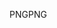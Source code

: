 <span data-ttu-id="354b0-101">PNG</span><span class="sxs-lookup"><span data-stu-id="354b0-101">PNG</span></span>